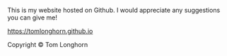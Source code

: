 This is my website hosted on Github. I would appreciate any suggestions you can give me!

https://tomlonghorn.github.io

Copyright © Tom Longhorn
